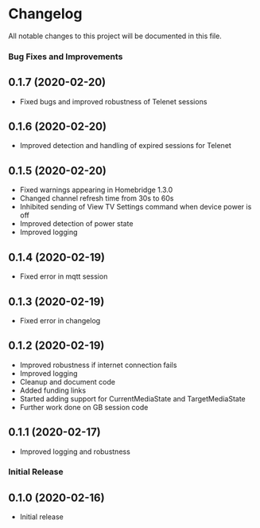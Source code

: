 # Changelog

All notable changes to this project will be documented in this file.

### Bug Fixes and Improvements


## 0.1.7 (2020-02-20)

* Fixed bugs and improved robustness of Telenet sessions


## 0.1.6 (2020-02-20)

* Improved detection and handling of expired sessions for Telenet


## 0.1.5 (2020-02-20)

* Fixed warnings appearing in Homebridge 1.3.0
* Changed channel refresh time from 30s to 60s
* Inhibited sending of View TV Settings command when device power is off
* Improved detection of power state
* Improved logging


## 0.1.4 (2020-02-19)

* Fixed error in mqtt session


## 0.1.3 (2020-02-19)

* Fixed error in changelog


## 0.1.2 (2020-02-19)

* Improved robustness if internet connection fails
* Improved logging
* Cleanup and document code
* Added funding links
* Started adding support for CurrentMediaState and TargetMediaState
* Further work done on GB session code


## 0.1.1 (2020-02-17)

* Improved logging and robustness


### Initial Release

## 0.1.0 (2020-02-16)

* Initial release